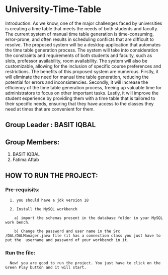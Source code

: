 # University-Time-Table
Introduction:
As we know, one of the major challenges faced by universities is creating a time table that meets the needs of both students and faculty. The current system of manual time table generation is time-consuming, error-prone, and often results in scheduling conflicts that are difficult to resolve.
The proposed system will be a desktop application that automates the time table generation process. The system will take into consideration the constraints and requirements of both students and faculty, such as slots, professor availability, room availability. The system will also be customizable, allowing for the inclusion of specific course preferences and restrictions.
The benefits of this proposed system are numerous. Firstly, it will eliminate the need for manual time table generation, reducing the potential for errors and inconsistencies. Secondly, it will increase the efficiency of the time table generation process, freeing up valuable time for administrators to focus on other important tasks. Lastly, it will improve the student experience by providing them with a time table that is tailored to their specific needs, ensuring that they have access to the classes they need at times that are convenient for them.


## Group Leader : BASIT IQBAL

## Group Members:
1) BASIT IQBAL
2) Fatima Aftab


## HOW TO RUN THE PROJECT:
  ### Pre-requisits:
  
      1. you should have a jdk version 18 
      
      2. Install the MySQL workbench
      
        a) import the schemas present in the database folder in your MySQL work bench.
        
        b) Change the password and user name in the Src /DAL/DALManager.java file (it has a connection class you just have to put the  username and password of your workbench in it.
        
  ### Run the file:
  
      Now! you are good to run the project. You just have to click on the Green Play button and it will start.


